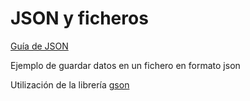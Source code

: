 # JSON y ficheros

[Guía de JSON](https://docs.google.com/document/d/1eyH5IeVDSP53oBIGdg4jCERjcJR5wSuCTdrA4wpCy00/edit?usp=sharing)

Ejemplo de guardar datos en un fichero en formato json

Utilización de la librería [gson](https://github.com/google/gson)